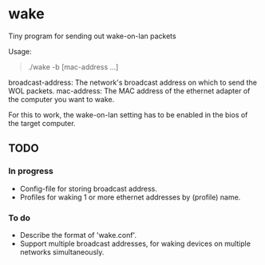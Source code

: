 wake
====

Tiny program for sending out wake-on-lan packets

Usage:
> ./wake -b <broadcast-address> <mac-address> [mac-address ...]

broadcast-address: The network's broadcast address on which to send the WOL packets.
mac-address: The MAC address of the ethernet adapter of the computer you want to wake.

For this to work, the wake-on-lan setting has to be enabled in the bios of the target computer.

TODO
----

### In progress ###
* Config-file for storing broadcast address.
* Profiles for waking 1 or more ethernet addresses by (profile) name.

### To do ###
* Describe the format of 'wake.conf'.
* Support multiple broadcast addresses, for waking devices on multiple networks simultaneously.
